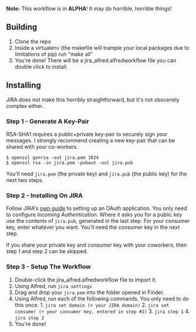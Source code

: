 **Note:** This workflow is in **ALPHA**! It may do horrible, horrible things!

## Building

1. Clone the repo
2. Inside a virtualenv (the makefile will trample your local packages due
   to limitations of pip) run "make all"
3. You're done! There will be a jira_alfred.alfredworkflow file you can double
   click to install.

## Installing

JIRA does not make this horribly straightforward, but it's not obscenely
complex either.

### Step 1 - Generate A Key-Pair

  RSA-SHA1 requires a public+private key-pair to securely sign your messages.
  I strongly recommend creating a new key-pair that can be shared with your
  co-workers.

    $ openssl genrsa -out jira.pem 1024
    $ openssl rsa -in jira.pem -pubout -out jira.pub

  You'll need `jira.pem` (the private key) and `jira.pub` (the public key)
  for the next two steps.

### Step 2 - Installing On JIRA

  Follow JIRA's [own guide][1] to setting up an OAuth application. You only
  need to configure *Incoming Authentication*. Where it asks you for a public
  key use the contents of `jira.pub`, generated in the last step. For your
  consumer key, enter whatever you want. You'll need the consumer key in
  the next step.

  If you share your private key and consumer key with your coworkers, then
  step 1 and step 2 can be skipped.

### Step 3 - Setup The Workflow

  1. Double-click the jira_alfred.alfredworkflow file to import it.
  2. Using Alfred, run `jira settings`
  3. Drag and drop your `jira.pem` into the folder opened in Finder.
  4. Using Alfred, run each of the following commands. You only need to do
     this once.
    1. `jira set domain (+ your JIRA domain)`
    2. `jira set consumer (+ your consumer key, entered in step #2)`
    3. `jira step 1`
    4. `jira step 2`
  5. You're done!


[oauth1]: http://en.wikipedia.org/wiki/OAuth
[Alfred]: http://www.alfredapp.com/
[Gnome Do]: http://do.cooperteam.net/
[PyCrypto]: https://www.dlitz.net/software/pycrypto/
[.zip]: http://docs.python.org/2/library/zipimport.html
[.egg]: http://stackoverflow.com/questions/2051192/what-is-a-python-egg
[feedback]: http://www.alfredforum.com/topic/5-generating-feedback-in-workflows/
[XML]: http://en.wikipedia.org/wiki/XML
[shebang]: http://en.wikipedia.org/wiki/Shebang_(Unix)

[jira-python]: http://jira-python.readthedocs.org/en/latest/
[requests]: http://www.python-requests.org/en/latest/
[requests-oauthlib]: https://github.com/requests/requests-oauthlib
[tlslite]: https://pypi.python.org/pypi/tlslite
[oauthlib]: https://github.com/idan/oauthlib

[1]: https://confluence.atlassian.com/display/JIRA044/Configuring+OAuth+Authentication+for+an+Application+Link